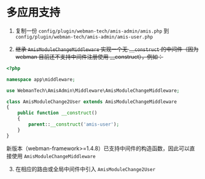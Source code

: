 # 多应用支持

1. 复制一份 `config/plugin/webman-tech/amis-admin/amis.php` 到 `config/plugin/webman-tech/amis-admin/amis-user.php`

2. <del>继承 `AmisModuleChangeMiddleware` 实现一个无 `__construct` 的中间件（因为 webman 目前还不支持中间件注册使用 __construct），例如：</del>

```php
<?php

namespace app\middleware;

use WebmanTech\AmisAdmin\Middleware\AmisModuleChangeMiddleware;

class AmisModuleChange2User extends AmisModuleChangeMiddleware
{
    public function __construct()
    {
        parent::__construct('amis-user');
    }
}
```

新版本（webman-framework>=1.4.8）已支持中间件的构造函数，因此可以直接使用 `AmisModuleChangeMiddleware`

3. 在相应的路由或全局中间件中引入 `AmisModuleChange2User`